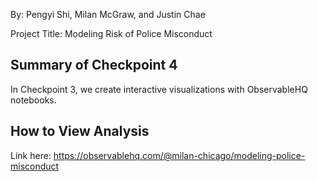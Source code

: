 By: Pengyi Shi, Milan McGraw, and Justin Chae

Project Title: Modeling Risk of Police Misconduct

## Summary of Checkpoint 4
In Checkpoint 3, we create interactive visualizations with ObservableHQ notebooks. 

## How to View Analysis
Link here: https://observablehq.com/@milan-chicago/modeling-police-misconduct



